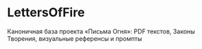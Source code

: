 # LettersOfFire
Каноничная база проекта «Письма Огня»: PDF текстов, Законы Творения, визуальные референсы и промпты
